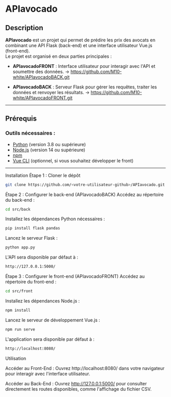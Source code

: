 # APIavocado

## Description

**APIavocado** est un projet qui permet de prédire les prix des avocats en combinant une API Flask (back-end) et une interface utilisateur Vue.js (front-end).  
Le projet est organisé en deux parties principales : 

- **APIavocadoFRONT** : Interface utilisateur pour interagir avec l'API et soumettre des données.
 -> https://github.com/M10-white/APIavocadoBACK.git

- **APIavocadoBACK** : Serveur Flask pour gérer les requêtes, traiter les données et renvoyer les résultats.
 -> https://github.com/M10-white/APIavocadoFRONT.git

---

## Prérequis

### Outils nécessaires :

- [Python](https://www.python.org/) (version 3.8 ou supérieure)
- [Node.js](https://nodejs.org/) (version 14 ou supérieure)
- [npm](https://www.npmjs.com/)
- [Vue CLI](https://cli.vuejs.org/) (optionnel, si vous souhaitez développer le front)

---

Installation
Étape 1 : Cloner le dépôt
```bash
git clone https://github.com/<votre-utilisateur-github>/APIavocado.git
```

Étape 2 : Configurer le back-end (APIavocadoBACK)
Accédez au répertoire du back-end :
```bash
cd src/back
```

Installez les dépendances Python nécessaires :
```bash
pip install flask pandas
```

Lancez le serveur Flask :
```bash
python app.py
```

L'API sera disponible par défaut à :
```bash
http://127.0.0.1:5000/
```

Étape 3 : Configurer le front-end (APIavocadoFRONT)
Accédez au répertoire du front-end :
```bash
cd src/front
```

Installez les dépendances Node.js :
```bash
npm install
```

Lancez le serveur de développement Vue.js :
```bash
npm run serve
```

L'application sera disponible par défaut à :
```bash
http://localhost:8080/
```

Utilisation

Accéder au Front-End : Ouvrez http://localhost:8080/ dans votre navigateur pour interagir avec l'interface utilisateur.

Accéder au Back-End : Ouvrez http://127.0.0.1:5000/ pour consulter directement les routes disponibles, comme l'affichage du fichier CSV.
